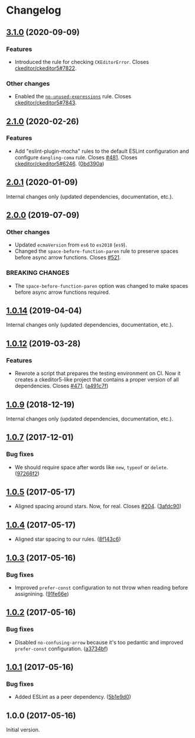 Changelog
=========

## [3.1.0](https://github.com/ckeditor/eslint-config-ckeditor5/compare/v3.0.0...v3.1.0) (2020-09-09)

### Features

* Introduced the rule for checking `CKEditorError`. Closes [ckeditor/ckeditor5#7822](https://github.com/ckeditor/ckeditor5/issues/7822).

### Other changes

* Enabled the [`no-unused-expressions`](https://eslint.org/docs/rules/no-unused-expressions) rule. Closes [ckeditor/ckeditor5#7843](https://github.com/ckeditor/ckeditor5/issues/7843).


## [2.1.0](https://github.com/ckeditor/ckeditor5-dev/compare/eslint-config-ckeditor5@2.0.1...eslint-config-ckeditor5@2.1.0) (2020-02-26)

### Features

* Add "eslint-plugin-mocha" rules to the default ESLint configuration and configure `dangling-coma` rule. Closes [#481](https://github.com/ckeditor/ckeditor5-dev/issues/481). Closes [ckeditor/ckeditor5#6246](https://github.com/ckeditor/ckeditor5/issues/6246). ([0bd390a](https://github.com/ckeditor/ckeditor5-dev/commit/0bd390a))


## [2.0.1](https://github.com/ckeditor/ckeditor5-dev/compare/eslint-config-ckeditor5@2.0.0...eslint-config-ckeditor5@2.0.1) (2020-01-09)

Internal changes only (updated dependencies, documentation, etc.).


## [2.0.0](https://github.com/ckeditor/ckeditor5-dev/compare/eslint-config-ckeditor5@1.0.14...eslint-config-ckeditor5@2.0.0) (2019-07-09)

### Other changes

* Updated `ecmaVersion` from `es6` to `es2018` (`es9`).
* Changed the `space-before-function-paren` rule to preserve spaces before async arrow functions. Closes [#521](https://github.com/ckeditor/ckeditor5-dev/issues/521).

### BREAKING CHANGES

* The `space-before-function-paren` option was changed to make spaces before async arrow functions required.


## [1.0.14](https://github.com/ckeditor/ckeditor5-dev/compare/eslint-config-ckeditor5@1.0.12...eslint-config-ckeditor5@1.0.14) (2019-04-04)

Internal changes only (updated dependencies, documentation, etc.).


## [1.0.12](https://github.com/ckeditor/ckeditor5-dev/compare/eslint-config-ckeditor5@1.0.9...eslint-config-ckeditor5@1.0.12) (2019-03-28)

### Features

* Rewrote a script that prepares the testing environment on CI. Now it creates a ckeditor5-like project that contains a proper version of all dependencies. Closes [#471](https://github.com/ckeditor/ckeditor5-dev/issues/471). ([a491c7f](https://github.com/ckeditor/ckeditor5-dev/commit/a491c7f))


## [1.0.9](https://github.com/ckeditor/ckeditor5-dev/compare/eslint-config-ckeditor5@1.0.7...eslint-config-ckeditor5@1.0.9) (2018-12-19)

Internal changes only (updated dependencies, documentation, etc.).


## [1.0.7](https://github.com/ckeditor/ckeditor5-dev/compare/eslint-config-ckeditor5@1.0.5...eslint-config-ckeditor5@1.0.7) (2017-12-01)

### Bug fixes

* We should require space after words like `new`, `typeof` or `delete`. ([97266f2](https://github.com/ckeditor/ckeditor5-dev/commit/97266f2))


## [1.0.5](https://github.com/ckeditor/ckeditor5-dev/compare/eslint-config-ckeditor5@1.0.4...eslint-config-ckeditor5@1.0.5) (2017-05-17)

* Aligned spacing around stars. Now, for real. Closes [#204](https://github.com/ckeditor/ckeditor5-dev/issues/204). ([3afdc90](https://github.com/ckeditor/ckeditor5-dev/commit/3afdc90))


## [1.0.4](https://github.com/ckeditor/ckeditor5-dev/compare/eslint-config-ckeditor5@1.0.3...eslint-config-ckeditor5@1.0.4) (2017-05-17)

* Aligned star spacing to our rules. ([8f143c6](https://github.com/ckeditor/ckeditor5-dev/commit/8f143c6))


## [1.0.3](https://github.com/ckeditor/ckeditor5-dev/compare/eslint-config-ckeditor5@1.0.2...eslint-config-ckeditor5@1.0.3) (2017-05-16)

### Bug fixes

* Improved `prefer-const` configuration to not throw when reading before assignining. ([91fe66e](https://github.com/ckeditor/ckeditor5-dev/commit/91fe66e))


## [1.0.2](https://github.com/ckeditor/ckeditor5-dev/compare/eslint-config-ckeditor5@1.0.1...eslint-config-ckeditor5@1.0.2) (2017-05-16)

### Bug fixes

* Disabled `no-confusing-arrow` because it's too pedantic and improved `prefer-const` configuration. ([a3734bf](https://github.com/ckeditor/ckeditor5-dev/commit/a3734bf))


## [1.0.1](https://github.com/ckeditor/ckeditor5-dev/compare/eslint-config-ckeditor5@1.0.0...eslint-config-ckeditor5@1.0.1) (2017-05-16)

### Bug fixes

* Added ESLint as a peer dependency. ([5b1e9d0](https://github.com/ckeditor/ckeditor5-dev/commit/5b1e9d0))


## 1.0.0 (2017-05-16)

Initial version.
